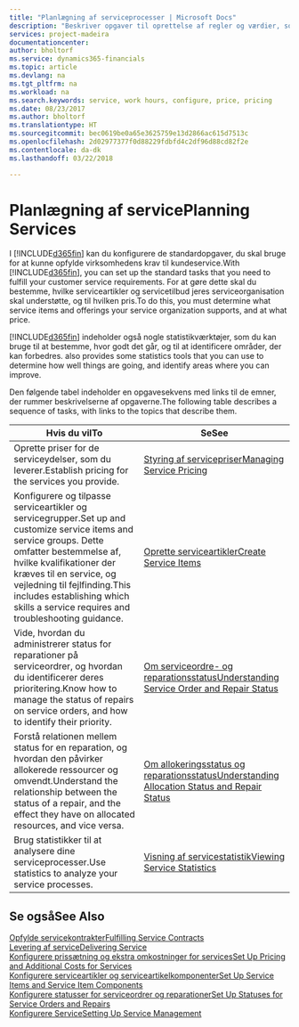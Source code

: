 ```yaml
---
title: "Planlægning af serviceprocesser | Microsoft Docs"
description: "Beskriver opgaver til oprettelse af regler og værdier, som du kan bruge til at definere virksomhedens servicepolitikker og -processer."
services: project-madeira
documentationcenter: 
author: bholtorf
ms.service: dynamics365-financials
ms.topic: article
ms.devlang: na
ms.tgt_pltfrm: na
ms.workload: na
ms.search.keywords: service, work hours, configure, price, pricing
ms.date: 08/23/2017
ms.author: bholtorf
ms.translationtype: HT
ms.sourcegitcommit: bec0619be0a65e3625759e13d2866ac615d7513c
ms.openlocfilehash: 2d02977377f0d88229fdbfd4c2df96d88cd82f2e
ms.contentlocale: da-dk
ms.lasthandoff: 03/22/2018

---
```

# <a name="planning-services"></a><span data-ttu-id="3f968-103">Planlægning af service</span><span class="sxs-lookup"><span data-stu-id="3f968-103">Planning Services</span></span>
<span data-ttu-id="3f968-104">I [!INCLUDE[d365fin](includes/d365fin_md.md)] kan du konfigurere de standardopgaver, du skal bruge for at kunne opfylde virksomhedens krav til kundeservice.</span><span class="sxs-lookup"><span data-stu-id="3f968-104">With [!INCLUDE[d365fin](includes/d365fin_md.md)], you can set up the standard tasks that you need to fulfill your customer service requirements.</span></span> <span data-ttu-id="3f968-105">For at gøre dette skal du bestemme, hvilke serviceartikler og servicetilbud jeres serviceorganisation skal understøtte, og til hvilken pris.</span><span class="sxs-lookup"><span data-stu-id="3f968-105">To do this, you must determine what service items and offerings your service organization supports, and at what price.</span></span>   

[!INCLUDE[d365fin](includes/d365fin_md.md)]<span data-ttu-id="3f968-106"> indeholder også nogle statistikværktøjer, som du kan bruge til at bestemme, hvor godt det går, og til at identificere områder, der kan forbedres.</span><span class="sxs-lookup"><span data-stu-id="3f968-106"> also provides some statistics tools that you can use to determine how well things are going, and identify areas where you can improve.</span></span>
  
<span data-ttu-id="3f968-107">Den følgende tabel indeholder en opgavesekvens med links til de emner, der rummer beskrivelserne af opgaverne.</span><span class="sxs-lookup"><span data-stu-id="3f968-107">The following table describes a sequence of tasks, with links to the topics that describe them.</span></span>   
  
|<span data-ttu-id="3f968-108">**Hvis du vil**</span><span class="sxs-lookup"><span data-stu-id="3f968-108">**To**</span></span>|<span data-ttu-id="3f968-109">**Se**</span><span class="sxs-lookup"><span data-stu-id="3f968-109">**See**</span></span>|  
|------------|-------------|  
|<span data-ttu-id="3f968-110">Oprette priser for de serviceydelser, som du leverer.</span><span class="sxs-lookup"><span data-stu-id="3f968-110">Establish pricing for the services you provide.</span></span>|[<span data-ttu-id="3f968-111">Styring af servicepriser</span><span class="sxs-lookup"><span data-stu-id="3f968-111">Managing Service Pricing</span></span>](service-service-price-management.md)|
|<span data-ttu-id="3f968-112">Konfigurere og tilpasse serviceartikler og servicegrupper.</span><span class="sxs-lookup"><span data-stu-id="3f968-112">Set up and customize service items and service groups.</span></span> <span data-ttu-id="3f968-113">Dette omfatter bestemmelse af, hvilke kvalifikationer der kræves til en service, og vejledning til fejlfinding.</span><span class="sxs-lookup"><span data-stu-id="3f968-113">This includes establishing which skills a service requires and troubleshooting guidance.</span></span>| [<span data-ttu-id="3f968-114">Oprette serviceartikler</span><span class="sxs-lookup"><span data-stu-id="3f968-114">Create Service Items</span></span>](service-how-to-create-service-items.md)|  
|<span data-ttu-id="3f968-115">Vide, hvordan du administrerer status for reparationer på serviceordrer, og hvordan du identificerer deres prioritering.</span><span class="sxs-lookup"><span data-stu-id="3f968-115">Know how to manage the status of repairs on service orders, and how to identify their priority.</span></span>|[<span data-ttu-id="3f968-116">Om serviceordre- og reparationsstatus</span><span class="sxs-lookup"><span data-stu-id="3f968-116">Understanding Service Order and Repair Status</span></span>](service-service-order-status-and-repair-status.md)|  
|<span data-ttu-id="3f968-117">Forstå relationen mellem status for en reparation, og hvordan den påvirker allokerede ressourcer og omvendt.</span><span class="sxs-lookup"><span data-stu-id="3f968-117">Understand the relationship between the status of a repair, and the effect they have on allocated resources, and vice versa.</span></span>|[<span data-ttu-id="3f968-118">Om allokeringsstatus og reparationsstatus</span><span class="sxs-lookup"><span data-stu-id="3f968-118">Understanding Allocation Status and Repair Status</span></span>](service-allocation-status-and-repair-status.md)|  
|<span data-ttu-id="3f968-119">Brug statistikker til at analysere dine serviceprocesser.</span><span class="sxs-lookup"><span data-stu-id="3f968-119">Use statistics to analyze your service processes.</span></span> | [<span data-ttu-id="3f968-120">Visning af servicestatistik</span><span class="sxs-lookup"><span data-stu-id="3f968-120">Viewing Service Statistics</span></span>](service-service-statistics.md) |

## <a name="see-also"></a><span data-ttu-id="3f968-121">Se også</span><span class="sxs-lookup"><span data-stu-id="3f968-121">See Also</span></span>
[<span data-ttu-id="3f968-122">Opfylde servicekontrakter</span><span class="sxs-lookup"><span data-stu-id="3f968-122">Fulfilling Service Contracts</span></span>](service-fulfill-service-contracts.md)  
[<span data-ttu-id="3f968-123">Levering af service</span><span class="sxs-lookup"><span data-stu-id="3f968-123">Delivering Service</span></span>](service-deliver-service.md)  
[<span data-ttu-id="3f968-124">Konfigurere prissætning og ekstra omkostninger for services</span><span class="sxs-lookup"><span data-stu-id="3f968-124">Set Up Pricing and Additional Costs for Services</span></span>](service-how-setup-service-costs-pricing.md)  
[<span data-ttu-id="3f968-125">Konfigurere serviceartikler og serviceartikelkomponenter</span><span class="sxs-lookup"><span data-stu-id="3f968-125">Set Up Service Items and Service Item Components</span></span>](service-how-setup-service-items.md)  
[<span data-ttu-id="3f968-126">Konfigurere statusser for serviceordrer og reparationer</span><span class="sxs-lookup"><span data-stu-id="3f968-126">Set Up Statuses for Service Orders and Repairs</span></span>](service-order-repair-status.md)  
[<span data-ttu-id="3f968-127">Konfigurere Service</span><span class="sxs-lookup"><span data-stu-id="3f968-127">Setting Up Service Management</span></span>](service-setup-service.md)  

